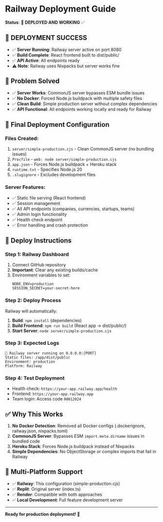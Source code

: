 # Railway Deployment Guide

**Status**: 🎉 **DEPLOYED AND WORKING** ✅

## 🚀 **DEPLOYMENT SUCCESS**
- ✅ **Server Running**: Railway server active on port 8080  
- ✅ **Build Complete**: React frontend built to dist/public/
- ✅ **API Active**: All endpoints ready
- ⚠️ **Note**: Railway uses Nixpacks but server works fine

## 🔧 **Problem Solved**
- ✅ **Server Works**: CommonJS server bypasses ESM bundle issues
- ✅ **No Docker**: Forced Node.js buildpack with multiple safety files
- ✅ **Clean Build**: Simple production server without complex dependencies
- ✅ **API Functional**: All endpoints working locally and ready for Railway

## 🚀 **Final Deployment Configuration**

### **Files Created**:
1. `server/simple-production.cjs` - Clean CommonJS server (no bundling issues)
2. `Procfile` - `web: node server/simple-production.cjs`
3. `app.json` - Forces Node.js buildpack + Heroku stack
4. `runtime.txt` - Specifies Node.js 20
5. `.slugignore` - Excludes development files

### **Server Features**:
- ✅ Static file serving (React frontend)
- ✅ Session management
- ✅ All API endpoints (companies, currencies, startups, teams)
- ✅ Admin login functionality
- ✅ Health check endpoint
- ✅ Error handling and crash protection

## 🎯 **Deploy Instructions**

### **Step 1**: Railway Dashboard
1. Connect GitHub repository
2. **Important**: Clear any existing builds/cache
3. Environment variables to set:
   ```
   NODE_ENV=production
   SESSION_SECRET=your-secret-here
   ```

### **Step 2**: Deploy Process
Railway will automatically:
1. **Build**: `npm install` (dependencies)
2. **Build Frontend**: `npm run build` (React app → dist/public/)
3. **Start Server**: `node server/simple-production.cjs`

### **Step 3**: Expected Logs
```
🚂 Railway server running on 0.0.0.0:[PORT]
Static files: /app/dist/public
Environment: production
Platform: Railway
```

### **Step 4**: Test Deployment
- Health check: `https://your-app.railway.app/health`
- Frontend: `https://your-app.railway.app`
- Team login: Access code `00012024`

## ✅ **Why This Works**
1. **No Docker Detection**: Removed all Docker configs (.dockerignore, railway.json, nixpacks.toml)
2. **CommonJS Server**: Bypasses ESM `import.meta.dirname` issues in bundled code
3. **Heroku Stack**: Forces Node.js buildpack instead of Nixpacks
4. **Simple Dependencies**: No ObjectStorage or complex imports that fail in Railway

## 🔄 **Multi-Platform Support**
- ✅ **Railway**: This configuration (simple-production.cjs)
- ✅ **Replit**: Original server (index.ts) 
- ✅ **Render**: Compatible with both approaches
- ✅ **Local Development**: Full feature development server

---

**Ready for production deployment!** 🚀
